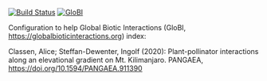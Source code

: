 [![Build Status](https://travis-ci.com/globalbioticinteractions/classes2020.svg)](https://travis-ci.com/globalbioticinteractions/classes2020) [![GloBI](http://api.globalbioticinteractions.org/interaction.svg?accordingTo=globi:globalbioticinteractions/classes2020)](http://globalbioticinteractions.org/?accordingTo=globi:globalbioticinteractions/classes2020)

Configuration to help Global Biotic Interactions (GloBI, https://globalbioticinteractions.org) index: 

Classen, Alice; Steffan-Dewenter, Ingolf (2020): Plant-pollinator interactions along an elevational gradient on Mt. Kilimanjaro. PANGAEA, https://doi.org/10.1594/PANGAEA.911390